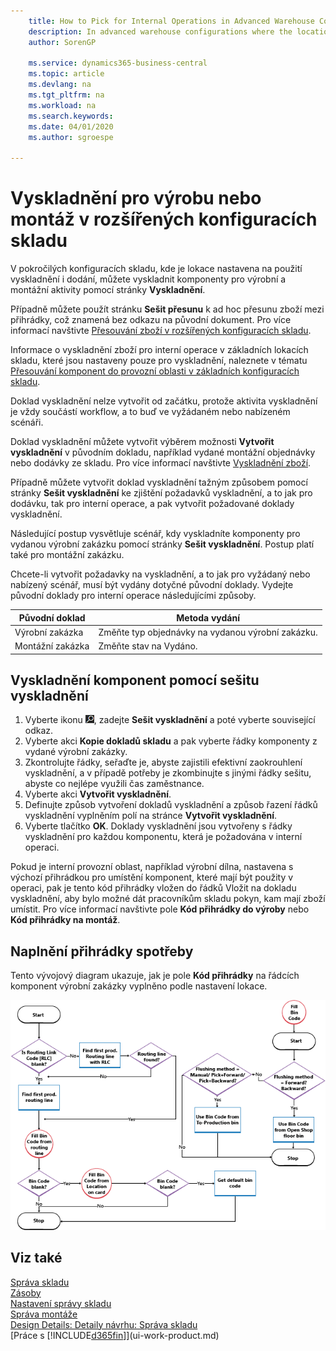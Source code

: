 ```yaml
---
    title: How to Pick for Internal Operations in Advanced Warehouse Configurations | Microsoft Docs
    description: In advanced warehouse configurations where the location is set up to use picking as well as shipping, you can pick components for production and assembly activities with the **Warehouse Pick** page.
    author: SorenGP

    ms.service: dynamics365-business-central
    ms.topic: article
    ms.devlang: na
    ms.tgt_pltfrm: na
    ms.workload: na
    ms.search.keywords:
    ms.date: 04/01/2020
    ms.author: sgroespe

---
```

# Vyskladnění pro výrobu nebo montáž v rozšířených konfiguracích skladu
V pokročilých konfiguracích skladu, kde je lokace nastavena na použití vyskladnění i dodání, můžete vyskladnit komponenty pro výrobní a montážní aktivity pomocí stránky **Vyskladnění**.

Případně můžete použít stránku **Sešit přesunu** k ad hoc přesunu zboží mezi přihrádky, což znamená bez odkazu na původní dokument. Pro více informací navštivte [Přesouvání zboží v rozšířených konfiguracích skladu](warehouse-how-to-move-items-in-advanced-warehousing.md).

Informace o vyskladnění zboží pro interní operace v základních lokacích skladu, které jsou nastaveny pouze pro vyskladnění, naleznete v tématu [Přesouvání komponent do provozní oblasti v základních konfiguracích skladu](warehouse-how-to-move-components-to-an-operation-area-in-basic-warehousing.md).

Doklad vyskladnění nelze vytvořit od začátku, protože aktivita vyskladnění je vždy součástí workflow, a to buď ve vyžádaném nebo nabízeném scénáři.

Doklad vyskladnění můžete vytvořit výběrem možnosti **Vytvořit  vyskladnění** v původním dokladu, například vydané montážní objednávky nebo dodávky ze skladu. Pro více informací navštivte [Vyskladnění zboží](warehouse-how-to-pick-items-for-warehouse-shipment.md).

Případně můžete vytvořit doklad vyskladnění tažným způsobem pomocí stránky **Sešit vyskladnění** ke zjištění požadavků vyskladnění, a to jak pro dodávku, tak pro interní operace, a pak vytvořit požadované doklady vyskladnění.

Následující postup vysvětluje scénář, kdy vyskladníte komponenty pro vydanou výrobní zakázku pomocí stránky **Sešit vyskladnění**. Postup platí také pro montážní zakázku.

Chcete-li vytvořit požadavky na vyskladnění, a to jak pro vyžádaný nebo nabízený scénář, musí být vydány dotyčné původní doklady. Vydejte původní doklady pro interní operace následujícími způsoby.

| Původní doklad | Metoda vydání |
|---------------------|--------------------|  
| Výrobní zakázka | Změňte typ objednávky na vydanou výrobní zakázku. |
| Montážní zakázka | Změňte stav na Vydáno. |

## Vyskladnění komponent pomocí sešitu vyskladnění
1. Vyberte ikonu ![Žárovky, která otevře funkci Řekněte mi](media/ui-search/search_small.png "Řekněte mi, co chcete dělat"), zadejte **Sešit vyskladnění** a poté vyberte související odkaz.
2. Vyberte akci **Kopie dokladů skladu** a pak vyberte řádky komponenty z vydané výrobní zakázky.
3. Zkontrolujte řádky, seřaďte je, abyste zajistili efektivní zaokrouhlení vyskladnění, a v případě potřeby je zkombinujte s jinými řádky sešitu, abyste co nejlépe využili čas zaměstnance.
4. Vyberte akci **Vytvořit vyskladnění**.
5. Definujte způsob vytvoření dokladů vyskladnění a způsob řazení řádků vyskladnění vyplněním polí na stránce **Vytvořit vyskladnění**.
6. Vyberte tlačítko **OK**. Doklady vyskladnění jsou vytvořeny s řádky vyskladnění pro každou komponentu, která je požadována v interní operaci.

Pokud je interní provozní oblast, například výrobní dílna, nastavena s výchozí přihrádkou pro umístění komponent, které mají být použity v operaci, pak je tento kód přihrádky vložen do řádků Vložit na dokladu vyskladnění, aby bylo možné dát pracovníkům skladu pokyn, kam mají zboží umístit. Pro více informací navštivte pole **Kód přihrádky do výroby** nebo **Kód přihrádky na montáž**.

## Naplnění přihrádky spotřeby
Tento vývojový diagram ukazuje, jak je pole **Kód přihrádky** na řádcích komponent výrobní zakázky vyplněno podle nastavení lokace.

![Vývojový diagram přihrádky](media/binflow.png "BinFlow")

## Viz také
[Správa skladu](warehouse-manage-warehouse.md)  
[Zásoby](inventory-manage-inventory.md)  
[Nastavení správy skladu](warehouse-setup-warehouse.md)  
[Správa montáže](assembly-assemble-items.md)  
[Design Details: Detaily návrhu: Správa skladu](design-details-warehouse-management.md)  
[Práce s [!INCLUDE[d365fin](includes/d365fin_md.md)]](ui-work-product.md)
